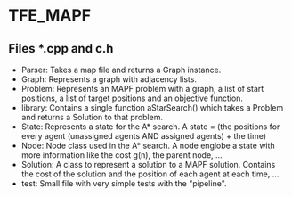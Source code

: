 # TFE_MAPF

## Files *.cpp and c.h
<ul>
<li> Parser: Takes a map file and returns a Graph instance. </li>
<li> Graph: Represents a graph with adjacency lists. </li>
<li> Problem: Represents an MAPF problem with a graph, a list of start positions, a list of target positions and an objective function. </li>
<li> library: Contains a single function aStarSearch() which takes a Problem and returns a Solution to that problem. </li>
<li> State: Represents a state for the A* search. A state = (the positions for every agent (unassigned agents AND assigned agents) + the time)</li>
<li> Node: Node class used in the A* search. A node englobe a state with more information like the cost g(n), the parent node, ...</li>
<li> Solution: A class to represent a solution to a MAPF solution. Contains the cost of the solution and the position of each agent at each time, ... </li>
<li> test: Small file with very simple tests with the "pipeline". </li>
</ul>
